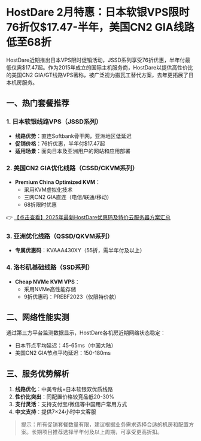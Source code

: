 # HostDare 2月特惠：日本软银VPS限时76折仅$17.47-半年，美国CN2 GIA线路低至68折

HostDare近期推出日本VPS限时促销活动，JSSD系列享受76折优惠，半年付最低仅需$17.47起。作为2015年成立的国际主机服务商，HostDare以提供高性价比的美国CN2 GIA/GT线路VPS著称，被广泛视为搬瓦工替代方案，去年更拓展了日本机房服务。

## 一、热门套餐推荐

### 1. 日本软银线路VPS（JSSD系列）
- **线路优势**：直连Softbank骨干网，亚洲地区低延迟
- **促销价格**：76折优惠，半年付$17.47起
- **适用场景**：面向日本及亚洲用户的网站和应用部署

### 2. 美国CN2 GIA优化线路（CSSD/CKVM系列）
- **Premium China Optimized KVM**：
  - 采用KVM虚拟化技术
  - 三网CN2 GIA直连（电信/联通/移动）
  - 68折限时优惠

👉 [【点击查看】2025年最新HostDare优惠码及特价云服务器方案汇总](https://bit.ly/hostdare)

### 3. 亚洲优化线路（QSSD/QKVM系列）
- **专属优惠码**：KVAAA430XY（55折，需半年付及以上）

### 4. 洛杉矶基础线路（SSD系列）
- **Cheap NVMe KVM VPS**：
  - 采用NVMe高性能存储
  - 9折优惠码：PREBF2023（仅限特价款）

## 二、网络性能实测
通过第三方平台监测数据显示，HostDare各机房近期网络状态稳定：
- 日本节点平均延迟：45-65ms（中国大陆）
- 美国CN2 GIA节点平均延迟：150-180ms

## 三、服务优势解析
1. **线路优化**：中美专线+日本软银双优质线路
2. **性价比突出**：同配置价格较竞品低20-30%
3. **支付灵活**：支持支付宝/微信等中国用户常用方式
4. **中文支持**：提供7×24小时中文客服

> 提示：所有促销套餐数量有限，建议根据业务需求选择合适的机房和配置方案。长期项目推荐选择半年付及以上周期，可享受更高折扣。